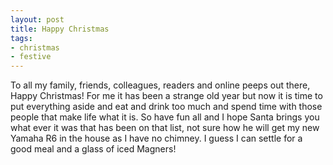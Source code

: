 ```yaml
---
layout: post
title: Happy Christmas
tags:
- christmas
- festive
---
```

 To all my family, friends, colleagues, readers and online peeps out there, Happy Christmas! For me it has been a strange old year but now it is time to put everything aside and eat and drink too much and spend time with those people that make life what it is. So have fun all and I hope Santa brings you what ever it was that has been on that list, not sure how he will get my new Yamaha R6 in the house as I have no chimney. I guess I can settle for a good meal and a glass of iced Magners!
